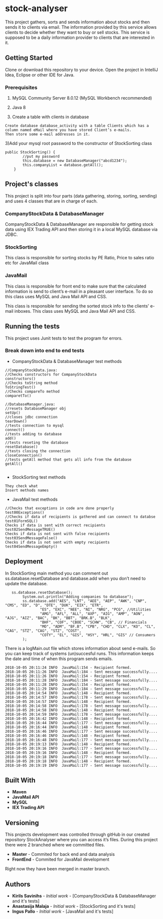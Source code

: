 # stock-analyser

This project gathers, sorts and sends information about stocks and then sends it to clients via email. The information provided by this service allows clients to decide whether they want to buy or sell stocks. This service is supposed to be a daily information provider to clients that are interested in it.

## Getting Started

Clone or download this repository to your device. Open the project in IntelliJ Idea, Eclipse or other IDE for Java.

### Prerequisites

1) MySQL Community Server 8.0.12 (MySQL Workbench recommended)

2) Java 8

3) Create a table with clients in database

```
Create database database_activity with a table Clients which has a 
column named eMail where you have stored Client’s e-mails.
Then store some e-mail addresses in it.
```

3)Add your mysql root password to the constructor of StockSorting class

```
public StockSorting() {
		//put my password
		this.database = new DatabaseManager("abcd1234");
		this.companyList = database.getAll();
	}
```

## Project's classes

This project is split into four parts (data gathering, storing, sorting, sending) and uses 4 classes that are in charge of each.

### CompanyStockData & DatabaseManager

CompanyStockData & DatabaseManager are responsible for getting stock data using IEX Trading API and then storing it in a local MySQL database via JDBC.

### StockSorting

This class is responsible for sorting stocks by PE Ratio, Price to sales ratio etc for JavaMail class

### JavaMail

This class is responsible for front end to make sure that the calculated information is send to client’s e-mail in a 
pleasant user interface. To do so this class uses MySQL and Java Mail API and CSS.

This class is responsible for sending the sorted stock info to the clients' e-mail inboxes. This class uses MySQL and Java Mail API and CSS.


## Running the tests

This project uses Junit tests to test the program for errors.

### Break down into end to end tests

* CompanyStockData & DatabaseManager test methods

```
//CompanyStockData.java:
//Checks constructors for CompanyStockData
constructors()
//Checks toString method
ToStringTest()
//Checks compareTo method
comparetTo()

//DatabaseManager.java:
//resets DatabaseManager obj
setUp()
//closes jdbc connection
tearDown()
//tests connection to mysql
connect()
//tests adding to database
add()
//tests reseting the database
resetDatabase()
//tests closing the connection
closeConnection()
//tests getAll method that gets all info from the database
getAll()


```

* StockSorting test methods

```
They check what
Insert methods names
```

* JavaMail test methods

```
//Checks that exceptions in code are done properly
test00Exceptions()
//Checks if data of recipients is gathered and can connect to databse
test01FormSQL()
Checks if data is sent with correct recipients 
test02SendMessageTRUE()
Checks if data is not sent with false recipients
test03SendMessageFalse()
Checks if data is not sent with empty recipients
test04SendMessageEmpty()
```

## Deployment

In StockSorting main method you can comment out ss.database.resetDatabase and database.add when you don’t need to update
the database.

```
   ss.database.resetDatabase();
		System.out.println("Adding companies to database");
		ss.database.add("AES", "LNT", "AEE", "AEP", "AWK", "CNP", "CMS", "ED", "D", "DTE", "DUK", "EIX", "ETR",
                "ES", "EXC", "NEE", "NI", "NRG", "PCG", //Utilities
				"AMG", "AFL", "ALL", "AXP", "AIG", "AMP", "AON", "AJG", "AIZ", "BAC", "BK", "BBT", "BRK.B", "BLK",
				"BHF", "COF", "CBOE", "SCHW", "CB", // Financials
                "MO", "ADM", "BF.B", "CPB", "CHD", "CLX", "KO", "CL", "CAG", "STZ", "CAG", "STZ", "COST",
                "COTY", "EL", "GIS", "HSY", "HRL", "GIS" // Consumers
		);
```

There is a logMain.out file which stores information about send e-mails. So you can keep track of systems (un)succesful runs. 
This information keeps the date and time of when this program sends emails.

```
2018-10-05 20:11:24 INFO  JavaMail:154 - Recipient formed.
2018-10-05 20:11:26 INFO  JavaMail:184 - Sent message successfully....
2018-10-05 20:11:26 INFO  JavaMail:154 - Recipient formed.
2018-10-05 20:11:28 INFO  JavaMail:184 - Sent message successfully....
2018-10-05 20:11:28 INFO  JavaMail:154 - Recipient formed.
2018-10-05 20:11:29 INFO  JavaMail:184 - Sent message successfully....
2018-10-05 20:14:54 INFO  JavaMail:148 - Recipient formed.
2018-10-05 20:14:57 INFO  JavaMail:178 - Sent message successfully....
2018-10-05 20:14:57 INFO  JavaMail:148 - Recipient formed.
2018-10-05 20:14:58 INFO  JavaMail:178 - Sent message successfully....
2018-10-05 20:14:58 INFO  JavaMail:148 - Recipient formed.
2018-10-05 20:14:59 INFO  JavaMail:178 - Sent message successfully....
2018-10-05 20:16:42 INFO  JavaMail:148 - Recipient formed.
2018-10-05 20:16:44 INFO  JavaMail:177 - Sent message successfully....
2018-10-05 20:16:44 INFO  JavaMail:148 - Recipient formed.
2018-10-05 20:16:46 INFO  JavaMail:177 - Sent message successfully....
2018-10-05 20:16:46 INFO  JavaMail:148 - Recipient formed.
2018-10-05 20:16:48 INFO  JavaMail:177 - Sent message successfully....
2018-10-05 20:19:13 INFO  JavaMail:148 - Recipient formed.
2018-10-05 20:19:16 INFO  JavaMail:177 - Sent message successfully....
2018-10-05 20:19:16 INFO  JavaMail:148 - Recipient formed.
2018-10-05 20:19:18 INFO  JavaMail:177 - Sent message successfully....
2018-10-05 20:19:18 INFO  JavaMail:148 - Recipient formed.
2018-10-05 20:19:19 INFO  JavaMail:177 - Sent message successfully....
```


## Built With

* **Maven**
* **JavaMail API**
* **MySQL**
* **IEX Trading API**

## Versioning

This projects development was controlled through gitHub in our created repository StockAnalyser where you can access it’s files. 
During this project there were 2 branched where we committed files.

* **Master** - Commited for back end and data analysis
* **FrontEnd** - Commited for JavaMail development

Right now they have been merged in master branch.


## Authors

* **Kirils Savinihs** - *Initial work* - [CompanyStockData & DatabaseManager and it's tests]
* **Anastasija Malaja** - *Initial work* - [StockSorting and it's tests]
* **Ingus Pallo** - *Initial work* - [JavaMail and it's tests]




